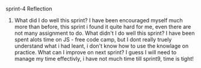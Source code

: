 sprint-4 Reflection
1. What did I do well this sprint?
I have been encouraged myself much more than before, this sprint i found it quite hard for me, even there are not many assignment to do.
 What didn't I do well this sprint?
 I have been spent alots time on JS - free code camp, but I dont really truely
 understand what i had leant, i don't know how to use the knowlage on practice.
 What can I improve on next sprint?
 I guess I will need to manage my time effectivly, i have not much time till sprint9, time is tight!
